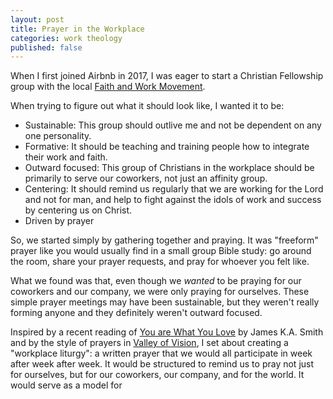 ```yaml
---
layout: post
title: Prayer in the Workplace
categories: work theology
published: false
---
```


When I first joined Airbnb in 2017, I was eager to start a Christian Fellowship group with the local [Faith and Work Movement](https://www.faithandworkmovement.org/).

When trying to figure out what it should look like, I wanted it to be:
* Sustainable: This group should outlive me and not be dependent on any one personality.
* Formative: It should be teaching and training people how to integrate their work and faith.
* Outward focused: This group of Christians in the workplace should be primarily to serve our coworkers, not just an affinity group.
* Centering: It should remind us regularly that we are working for the Lord and not for man, and help to fight against the idols of work and success by centering us on Christ.
* Driven by prayer

So, we started simply by gathering together and praying. It was "freeform" prayer like you would usually find in a small group Bible study: go around the room,
share your prayer requests, and pray for whoever you felt like.

What we found was that, even though we _wanted_ to be praying for our coworkers and our company, we were only praying for ourselves. These simple prayer meetings
may have been sustainable, but they weren't really forming anyone and they definitely weren't outward focused.

Inspired by a recent reading of [You are What You Love](https://www.amazon.com/You-Are-What-Love-Spiritual-ebook/dp/B012H10K3G/ref=tmm_kin_swatch_0?_encoding=UTF8&qid=&sr=)
by James K.A. Smith and by the style of prayers in [Valley of Vision](https://www.amazon.com/Valley-Vision-Collection-Puritan-Devotions/dp/0851512283), 
I set about creating a "workplace liturgy": a written prayer that we would all participate in week after week after week. 
It would be structured to remind us to pray not just for ourselves, but for our coworkers, our company, and for the world.
It would serve as a model for 

